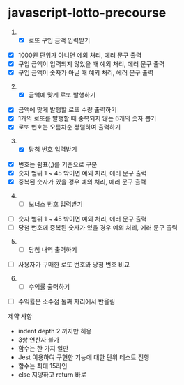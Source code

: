 # javascript-lotto-precourse

1. - [x] 로또 구입 금액 입력받기

- [x] 1000원 단위가 아니면 예외 처리, 에러 문구 출력
- [x] 구입 금액이 입력되지 않았을 때 예외 처리, 에러 문구 출력
- [x] 구입 금액이 숫자가 아닐 때 예외 처리, 에러 문구 출력

2. - [x] 금액에 맞게 로또 발행하기

- [x] 금액에 맞게 발행할 로또 수량 출력하기
- [x] 1개의 로또를 발행할 때 중복되지 않는 6개의 숫자 뽑기
- [x] 로또 번호는 오름차순 정렬하여 출력하기

3. - [x] 당첨 번호 입력받기

- [x] 번호는 쉼표(,)를 기준으로 구분
- [x] 숫자 범위 1 ~ 45 밖이면 예외 처리, 에러 문구 출력
- [x] 중복된 숫자가 있을 경우 예외 처리, 에러 문구 출력

4. - [ ] 보너스 번호 입력받기

- [ ] 숫자 범위 1 ~ 45 밖이면 예외 처리, 에러 문구 출력
- [ ] 당첨 번호에 중복된 숫자가 있을 경우 예외 처리, 에러 문구 출력

5. - [ ] 당첨 내역 출력하기

- [ ] 사용자가 구매한 로또 번호와 당첨 번호 비교

6. - [ ] 수익률 출력하기

- [ ] 수익률은 소수점 둘째 자리에서 반올림

제약 사항

- indent depth 2 까지만 허용
- 3항 연산자 불가
- 함수는 한 가지 일만
- Jest 이용하여 구현한 기능에 대한 단위 테스트 진행
- 함수는 최대 15라인
- else 지양하고 return 바로
